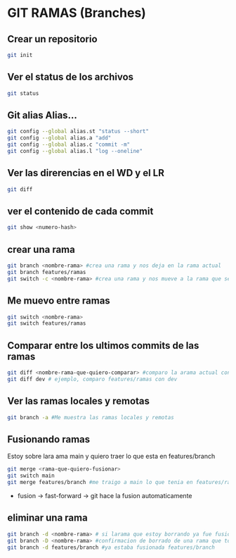 # GIT RAMAS (Branches)

## Crear un repositorio

```sh
git init
```

## Ver el status de los archivos 

```sh
git status
```

## Git alias Alias...

```sh
git config --global alias.st "status --short"
git config --global alias.a "add"
git config --global alias.c "commit -m"
git config --global alias.l "log --oneline"
```
 
## Ver las direrencias en el WD y el LR

```sh
git diff
```

## ver el contenido de cada commit 
``` sh
git show <numero-hash>
```
## crear una rama

```sh
git branch <nombre-rama> #crea una rama y nos deja en la rama actual
git branch features/ramas
git switch -c <nombre-rama> #crea una rama y nos mueve a la rama que se creo
```

## Me muevo entre ramas
```sh
git switch <nombre-rama>
git switch features/ramas
```

## Comparar entre los ultimos commits de las ramas

```sh
git diff <nombre-rama-que-quiero-comparar> #comparo la arama actual contra la rama que indico
git diff dev # ejemplo, comparo features/ramas con dev
```
## Ver las ramas locales y remotas
```sh
git branch -a #Me muestra las ramas locales y remotas
```
## Fusionando ramas
Estoy sobre lara ama main y quiero traer lo que esta en features/branch
```sh
git merge <rama-que-quiero-fusionar>
git switch main
git merge features/branch #me traigo a main lo que tenia en features/ramas
```
* fusion -> fast-forward -> git hace la fusion automaticamente

## eliminar una rama
```sh
git branch -d <nombre-rama> # si larama que estoy borrando ya fue fusionada me va a borrar la rama.
git branch -D <nombre-rama> #confirmacion de borrado de una rama que todavia no ha sido fusionada en el repositorio
git branch -d features/branch #ya estaba fusionada features/branch
```